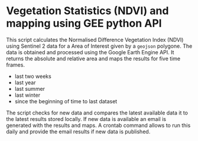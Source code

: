 # Vegetation Statistics (NDVI) and mapping using GEE python API
This script calculates the Normalised Difference Vegetation Index (NDVI) using Sentinel 2 data for a Area of Interest given by a ```geojson``` polygone. The data is obtained and processed using the Google Earth Engine API. It returns the absolute and relative area and maps the results for five time frames. 
- last two weeks
- last year
- last summer
- last winter
- since the beginning of time to last dataset

The script checks for new data and compares the latest available data it to the latest results stored locally. If new data is available an email is generated with the results and maps. A crontab command allows to run this daily and provide the email results if new data is published. 